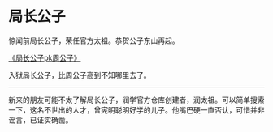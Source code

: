 # 局长公子

惊闻前局长公子，荣任官方太祖。恭贺公子东山再起。

[《局长公子pk周公子》](/%E5%B1%80%E9%95%BF%E5%85%AC%E5%AD%90pk%E5%91%A8%E5%85%AC%E5%AD%90.md)

入狱局长公子，比周公子高到不知哪里去了。

--------------

新来的朋友可能不太了解局长公子，润学官方仓库创建者，润太祖。可以简单搜索一下，这名不世出的人才，曾宪明聪明好学的儿子。他嘴巴硬一直否认，可惜并非谣言，已证实确凿。
